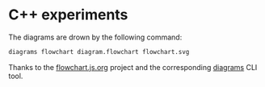 # C++ experiments

The diagrams are drown by the following command:

```bash
diagrams flowchart diagram.flowchart flowchart.svg
```

Thanks to the [flowchart.js.org](https://flowchart.js.org/) project and the corresponding [diagrams](https://github.com/francoislaberge/diagrams/) CLI tool.